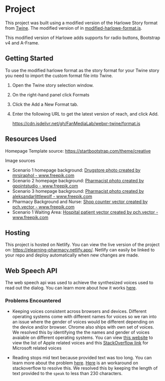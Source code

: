 # Project


This project was built using a modified version of the Harlowe Story format from [Twine](https://twinery.org/). The modified version of in [modified-harlowe-format.js](format.js).

This modified version of Harlowe adds supports for radio buttons, Bootstrap v4 and A-Frame.

## Getting Started

To use the modified harlowe format as the story format for your Twine story you need to import the custom format file into Twine.

1. Open the Twine story selection window.

2. On the right-hand panel click Formats

3. Click the Add a New Format tab.

4. Enter the following URL to get the latest version of reach, and click Add.

    https://cdn.jsdelivr.net/gh/FanMediaLab/webxr-twine/format.js


## Resources Used
Homepage Template source: https://startbootstrap.com/theme/creative

Image sources
* Scenario 1 homepage background: <a href='https://www.freepik.com/photos/drugstore'>Drugstore photo created by mrsiraphol - www.freepik.com</a>
* Scenario 2 homepage background: <a href='https://www.freepik.com/photos/pharmacist'>Pharmacist photo created by gpointstudio - www.freepik.com</a>
* Scenario 3 homepage background: <a href='https://www.freepik.com/photos/pharmacist'>Pharmacist photo created by aleksandarlittlewolf - www.freepik.com</a>
* Pharmacy Background and Nurse: <a href='https://www.freepik.com/vectors/shop-counter'>Shop counter vector created by pch.vector - www.freepik.com</a>
* Scenario 1 Waiting Area: <a href='https://www.freepik.com/vectors/hospital-patient'>Hospital patient vector created by pch.vector - www.freepik.com</a>


## Hosting
This project is hosted on Netlify. You can view the live version of the project on: https://elearning-pharmacy.netlify.app/. Netlify can easily be linked to your repo and deploy automatically when new changes are made.


## Web Speech API
The web speech api was used to achieve the synthesized voices used to read out the dialog. You can learn more about how it works [here](https://developer.mozilla.org/en-US/docs/Web/API/Web_Speech_API).
### Problems Encountered
* Keeping voices consistent across browsers and devices. Different operating systems come with different names for voices so we ran into an issue where the gender of voices would be different depending on the device and/or browser. Chrome also ships with own set of voices. We resolved this by identifying the the names and gender of voices avaiable on different operating systems. You can view [this website](https://talkrapp.com/speechSynthesis.html) to view the list of Apple related voices and this [StackOverflow link](https://stackoverflow.com/questions/51937113/what-are-the-standard-web-speechsynthesis-voices) for Microsoft related voices

* Reading stops mid text because provided text was too long. You can learn more about the problem [here](https://bugs.chromium.org/p/chromium/issues/detail?id=768199&q=component%3AInternals%3ESpeechSynthesis%20&colspec=ID%20Pri%20M%20Stars%20ReleaseBlock%20Component%20Status%20Owner%20Summary%20OS%20Modified). [Here](https://stackoverflow.com/questions/57667357/speech-synthesis-problem-with-long-texts-pause-mid-speaking) is an workaround on stackoverflow to resolve this. We resolved this by keeping the length of text provided to the `speak` to less than 230 characters.
